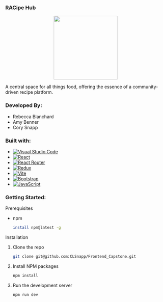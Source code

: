 ### RACipe Hub

<div align= "center">
  <img src="https://res.cloudinary.com/dyrhxocab/image/upload/v1741730364/logo_tuefhq.jpg" width=200px/>
</div>

A central space for all things food, offering the essence of a community-driven recipe platform.

### Developed By:

- Rebecca Blanchard
- Amy Benner
- Cory Snapp

### Built with:

- [![Visual Studio Code]][VSC-url]
- [![React]][React-url]
- [![React Router]][ReactRouter-url]
- [![Redux]][Redux-url]
- [![Vite]][Vite-url]
- [![Bootstrap]][Bootstrap-url]
- [![JavaScript]][JavaScript-url]

<!-- - ![CSS][CSS.js]
- ![Axios][Axios.js] -->
### Getting Started:

Prerequisites

- npm
  ```sh
  install npm@latest -g
  ```

Installation

1. Clone the repo
   ```sh
   git clone git@github.com:CLSnapp/Frontend_Capstone.git
   ```
2. Install NPM packages
   ```sh
   npm install
   ```
3. Run the development server
    ```sh
    npm run dev
    ```


<!-- Links -->
[Visual Studio Code]: https://custom-icon-badges.demolab.com/badge/Visual%20Studio%20Code-0078d7.svg?logo=vsc&logoColor=white
[VSC-url]:https://code.visualstudio.com/
[JavaScript]: https://img.shields.io/badge/JavaScript-F7DF1E?logo=javascript&logoColor=000
[JavaScript-url]: https://www.javascript.com/
[React]: https://img.shields.io/badge/React-%2320232a.svg?logo=react&logoColor=%2361DAFB
[React-url]: https://reactjs.org/
[React Router]: https://img.shields.io/badge/React_Router-CA4245?logo=react-router&logoColor=white
[ReactRouter-url]: https://reactrouter.com/
[Redux]: https://img.shields.io/badge/Redux-764ABC?logo=redux&logoColor=fff
[Redux-url]: https://redux.js.org/
[Bootstrap]:https://img.shields.io/badge/Bootstrap-7952B3?logo=bootstrap&logoColor=fff
[Bootstrap-url]: https://getbootstrap.com
[Vite]: https://img.shields.io/badge/Vite-646CFF?logo=vite&logoColor=fff
[Vite-url]: https://vite.dev/





<!-- [CSS.js]: https://img.shields.io/badge/CSS-20232A?style=for-the-badge&logo=css&logoColor=663399
[Axios.js]: https://img.shields.io/badge/Axios-20232A?style=for-the-badge&logo=axios&logoColor=5A29E4 -->



